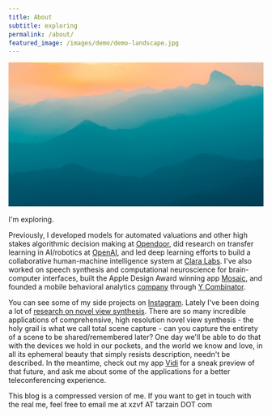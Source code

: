 ```yaml
---
title: About
subtitle: exploring
permalink: /about/
featured_image: /images/demo/demo-landscape.jpg
---
```


![](/images/demo/demo-landscape.jpg)

I'm exploring.

Previously, I developed models for automated valuations and other high stakes algorithmic decision making at [Opendoor](http://opendoor.com), did research on transfer learning in AI/robotics at [OpenAI](http://openai.com/), and led deep learning efforts to build a collaborative human-machine intelligence system at [Clara Labs](http://claralabs.com). I've also worked on speech synthesis and computational neuroscience for brain-computer interfaces, built the Apple Design Award winning app [Mosaic](http://mosaic.io), and founded a mobile behavioral analytics [company](http://watchsend.com) through [Y Combinator](http://ycombinator.com).

You can see some of my side projects on [Instagram](http://instagram.com/zainmakes). Lately I've been doing a lot of [research on novel view synthesis](/images/Deep_Space_Time_Prior_for_Novel_View_Synthesis%20(5).pdf). There are so many incredible applications of comprehensive, high resolution novel view synthesis - the holy grail is what we call total scene capture - can you capture the entirety of a scene to be shared/remembered later? One day we'll be able to do that with the devices we hold in our pockets, and the world we know and love, in all its ephemeral beauty that simply resists description, needn't be described. In the meantime, check out my app [Vidi](https://testflight.apple.com/join/HUJhUfb8) for a sneak preview of that future, and ask me about some of the applications for a better teleconferencing experience.

This blog is a compressed version of me. If you want to get in touch with the real me, feel free to email me at xzvf AT tarzain DOT com